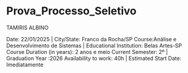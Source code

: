 # Prova_Processo_Seletivo

TAMIRIS ALBINO

Date: 22/01/2025 | City/State: Franco da Rocha/SP
Course:Análise e Desenvolvimento de Sistemas | Educational Institution: Belas Artes-SP
Course Duration (in years): 2 anos e meio
Current Semester: 2º  | Graduation Year :2026
Availability to work: 40h |  Estimated Start Date: Imediatamente
